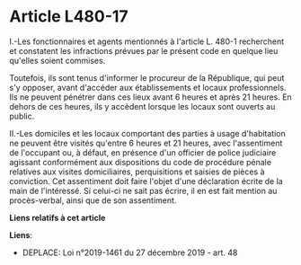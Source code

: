 # Article L480-17

I.-Les fonctionnaires et agents mentionnés à l'article L. 480-1 recherchent et constatent les infractions prévues par le
présent code en quelque lieu qu'elles soient commises.

Toutefois, ils sont tenus d'informer le procureur de la République, qui peut s'y opposer, avant d'accéder aux établissements
et locaux professionnels. Ils ne peuvent pénétrer dans ces lieux avant 6 heures et après 21 heures. En dehors de ces heures,
ils y accèdent lorsque les locaux sont ouverts au public.

II.-Les domiciles et les locaux comportant des parties à usage d'habitation ne peuvent être visités qu'entre 6 heures et 21
heures, avec l'assentiment de l'occupant ou, à défaut, en présence d'un officier de police judiciaire agissant conformément
aux dispositions du code de procédure pénale relatives aux visites domiciliaires, perquisitions et saisies de pièces à
conviction. Cet assentiment doit faire l'objet d'une déclaration écrite de la main de l'intéressé. Si celui-ci ne sait pas
écrire, il en est fait mention au procès-verbal, ainsi que de son assentiment.

**Liens relatifs à cet article**

**Liens**:

  - DEPLACE: Loi n°2019-1461 du 27 décembre 2019 - art. 48
